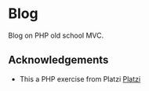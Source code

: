 # Blog

Blog on PHP old school MVC.

## Acknowledgements

- This a PHP exercise from Platzi [Platzi](https://platzi.com/)
